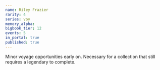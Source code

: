 ```yaml
---
name: Riley Frazier
rarity: 4
series: voy
memory_alpha:
bigbook_tier: 12
events: 5
in_portal: true
published: true
---
```


Minor voyage opportunities early on. Necessary for a collection that still requires a legendary to complete.
